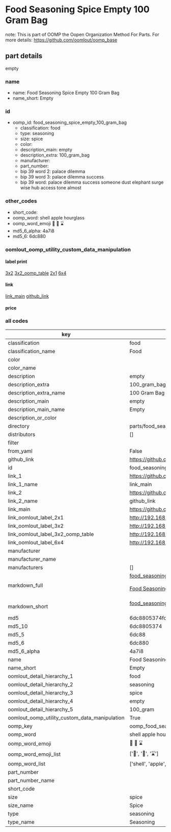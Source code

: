 # Food Seasoning Spice Empty 100 Gram Bag  

note: This is part of OOMP the Oopen Organization Method For Parts. For more details: https://github.com/oomlout/oomp_base

##  part details



empty

### name
* name: Food Seasoning Spice Empty 100 Gram Bag
* name_short: Empty
### id
* oomp_id: food_seasoning_spice_empty_100_gram_bag
  * classification: food
  * type: seasoning
  * size: spice
  * color: 
  * description_main: empty
  * description_extra: 100_gram_bag
  * manufacturer: 
  * part_number: 
  * bip 39 word 2: palace dilemma
  * bip 39 word 3: palace dilemma success
  * bip 39 word: palace dilemma success someone dust elephant surge wise hub access tone almost

### other_codes
* short_code: 
* oomp_word: shell apple hourglass
* oomp_word_emoji :shell: :apple: :hourglass:
* md5_6_alpha: 4a7i8
* md5_6: 6dc880






### oomlout_oomp_utility_custom_data_manipulation
#### label print
[3x2](http://192.168.1.245:1112/?label=oomp%204a7i8)
[3x2_oomp_table](http://192.168.1.107:1112/?label=oomp%204a7i8)
[2x1](http://192.168.1.242:1112/?label=oomp%204a7i8)
[6x4](http://192.168.1.55:1112/?label=oomp%204a7i8)    

#### link

[link_main](https://github.com/oomlout/oomlout_oomp_current_version_messy/tree/main/parts/food_seasoning_spice_empty_100_gram_bag) [github_link](https://github.com/oomlout/oomlout_oomp_part_src/tree/main/parts/food_seasoning_spice_empty_100_gram_bag)                             

#### price







### all codes 
| key | value |  
| --- | --- |  
| classification | food |  
| classification_name | Food |  
| color |  |  
| color_name |  |  
| description | empty |  
| description_extra | 100_gram_bag |  
| description_extra_name | 100 Gram Bag |  
| description_main | empty |  
| description_main_name | Empty |  
| description_or_color |   |  
| directory | parts/food_seasoning_spice_empty_100_gram_bag |  
| distributors | [] |  
| filter |  |  
| from_yaml | False |  
| github_link | https://github.com/oomlout/oomlout_oomp_part_src/tree/main/parts/food_seasoning_spice_empty_100_gram_bag |  
| id | food_seasoning_spice_empty_100_gram_bag |  
| link_1 | https://github.com/oomlout/oomlout_oomp_current_version_messy/tree/main/parts/food_seasoning_spice_empty_100_gram_bag |  
| link_1_name | link_main |  
| link_2 | https://github.com/oomlout/oomlout_oomp_part_src/tree/main/parts/food_seasoning_spice_empty_100_gram_bag |  
| link_2_name | github_link |  
| link_main | https://github.com/oomlout/oomlout_oomp_current_version_messy/tree/main/parts/food_seasoning_spice_empty_100_gram_bag |  
| link_oomlout_label_2x1 | http://192.168.1.242:1112/?label=oomp%204a7i8 |  
| link_oomlout_label_3x2 | http://192.168.1.245:1112/?label=oomp%204a7i8 |  
| link_oomlout_label_3x2_oomp_table | http://192.168.1.107:1112/?label=oomp%204a7i8 |  
| link_oomlout_label_6x4 | http://192.168.1.55:1112/?label=oomp%204a7i8 |  
| manufacturer |  |  
| manufacturer_name |  |  
| manufacturers | [] |  
| markdown_full | [food_seasoning_spice_empty_100_gram_bag](https://github.com/oomlout/oomlout_oomp_current_version_messy/tree/main/parts/food_seasoning_spice_empty_100_gram_bag)<br>[](https://github.com/oomlout/oomlout_oomp_current_version_messy/tree/main/parts/food_seasoning_spice_empty_100_gram_bag)<br>[Food Seasoning Spice Empty 100 Gram Bag](https://github.com/oomlout/oomlout_oomp_current_version_messy/tree/main/parts/food_seasoning_spice_empty_100_gram_bag)<br><br> |  
| markdown_short | [food_seasoning_spice_empty_100_gram_bag](https://github.com/oomlout/oomlout_oomp_current_version_messy/tree/main/parts/food_seasoning_spice_empty_100_gram_bag)<br><br> |  
| md5 | 6dc8805374fc7b491f222cf1b08f8cf9 |  
| md5_10 | 6dc8805374 |  
| md5_5 | 6dc88 |  
| md5_6 | 6dc880 |  
| md5_6_alpha | 4a7i8 |  
| name | Food Seasoning Spice Empty 100 Gram Bag |  
| name_short | Empty |  
| oomlout_detail_hierarchy_1 | food |  
| oomlout_detail_hierarchy_2 | seasoning |  
| oomlout_detail_hierarchy_3 | spice |  
| oomlout_detail_hierarchy_4 | empty |  
| oomlout_detail_hierarchy_5 | 100_gram |  
| oomlout_oomp_utility_custom_data_manipulation | True |  
| oomp_key | oomp_food_seasoning_spice_empty_100_gram_bag |  
| oomp_word | shell apple hourglass |  
| oomp_word_emoji | :shell: :apple: :hourglass: |  
| oomp_word_emoji_list | [':shell:', ':apple:', ':hourglass:'] |  
| oomp_word_list | ['shell', 'apple', 'hourglass'] |  
| part_number |  |  
| part_number_name |  |  
| short_code |  |  
| size | spice |  
| size_name | Spice |  
| type | seasoning |  
| type_name | Seasoning |  
